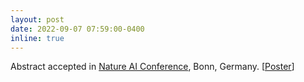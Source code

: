 ```yaml
---
layout: post
date: 2022-09-07 07:59:00-0400
inline: true
---
```

Abstract accepted in [Nature AI Conference](https://conferences.nature.com/event/b484d933-83c0-4c87-86e0-587d9069a56d/summary), Bonn, Germany. [[Poster](https://marafathussain.github.io/assets/pdf/Nature_AI_Poster.pdf)]
